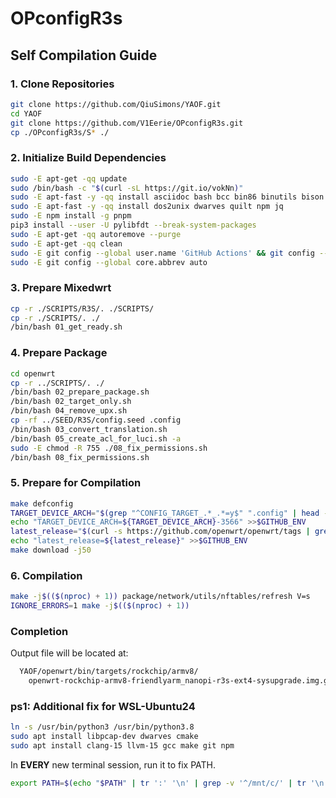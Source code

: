 # OPconfigR3s

## Self Compilation Guide

### 1. Clone Repositories
```bash
git clone https://github.com/QiuSimons/YAOF.git
cd YAOF
git clone https://github.com/V1Eerie/OPconfigR3s.git
cp ./OPconfigR3s/S* ./
```

### 2. Initialize Build Dependencies
```bash
sudo -E apt-get -qq update
sudo /bin/bash -c "$(curl -sL https://git.io/vokNn)"
sudo -E apt-fast -y -qq install asciidoc bash bcc bin86 binutils bison bzip2 clang-15 llvm-15 clang llvm file flex g++ g++-multilib gawk gcc gcc-multilib gettext git gzip help2man intltool libboost-dev libelf-dev libncurses-dev libncurses5-dev libssl-dev libthread-queue-any-perl libusb-dev libxml-parser-perl make patch perl-modules python3-dev python3-pip python3-pyelftools python3-setuptools rsync sharutils swig time unzip util-linux wget xsltproc zlib1g-dev zip zstd
sudo -E apt-fast -y -qq install dos2unix dwarves quilt npm jq
sudo -E npm install -g pnpm
pip3 install --user -U pylibfdt --break-system-packages
sudo -E apt-get -qq autoremove --purge
sudo -E apt-get -qq clean
sudo -E git config --global user.name 'GitHub Actions' && git config --global user.email 'noreply@github.com'
sudo -E git config --global core.abbrev auto
```

### 3. Prepare Mixedwrt
```bash
cp -r ./SCRIPTS/R3S/. ./SCRIPTS/
cp -r ./SCRIPTS/. ./
/bin/bash 01_get_ready.sh
```

### 4. Prepare Package
```bash
cd openwrt
cp -r ../SCRIPTS/. ./
/bin/bash 02_prepare_package.sh
/bin/bash 02_target_only.sh
/bin/bash 04_remove_upx.sh
cp -rf ../SEED/R3S/config.seed .config
/bin/bash 03_convert_translation.sh
/bin/bash 05_create_acl_for_luci.sh -a
sudo -E chmod -R 755 ./08_fix_permissions.sh
/bin/bash 08_fix_permissions.sh
```

### 5. Prepare for Compilation
```bash
make defconfig
TARGET_DEVICE_ARCH="$(grep "^CONFIG_TARGET_.*_.*=y$" ".config" | head -n 1 | sed 's/^CONFIG_TARGET_//g' | awk -F '_' '{print $1}')"
echo "TARGET_DEVICE_ARCH=${TARGET_DEVICE_ARCH}-3566" >>$GITHUB_ENV
latest_release="$(curl -s https://github.com/openwrt/openwrt/tags | grep -Eo "v[0-9\.]+\-*r*c*[0-9]*.tar.gz" | sed -n '/[2-9][4-9]/p' | sed -n 1p | sed 's/.tar.gz//g' | sed 's/v//g')"
echo "latest_release=${latest_release}" >>$GITHUB_ENV
make download -j50
```

### 6. Compilation
```bash
make -j$(($(nproc) + 1)) package/network/utils/nftables/refresh V=s
IGNORE_ERRORS=1 make -j$(($(nproc) + 1))
```

### Completion
Output file will be located at:
```bash
  YAOF/openwrt/bin/targets/rockchip/armv8/
    openwrt-rockchip-armv8-friendlyarm_nanopi-r3s-ext4-sysupgrade.img.gz
```

### ps1: Additional fix for WSL-Ubuntu24
```bash
ln -s /usr/bin/python3 /usr/bin/python3.8
sudo apt install libpcap-dev dwarves cmake
sudo apt install clang-15 llvm-15 gcc make git npm
```
In **EVERY** new terminal session, run it to fix PATH.
```bash
export PATH=$(echo "$PATH" | tr ':' '\n' | grep -v '^/mnt/c/' | tr '\n' ':' | sed 's/:$//')
```

